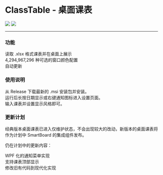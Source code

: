 # ClassTable - 桌面课表
![](https://img.shields.io/badge/设计为-Windows_10-blue.svg?style=for-the-badge)
![](https://img.shields.io/badge/兼容于-Windows_7-birghtgreen.svg?style=for-the-badge)

---

### 功能

读取 .xlsx 格式课表并在桌面上展示  
4,294,967,296 种可选的窗口颜色配置  
自动更新  

### 使用说明

从 Release 下载最新的 .msi 安装包并安装。  
运行后长按日期显示或右键通知图标进入设置页面。  
输入课表并设置显示风格即可。  

### 更新计划

经典版本桌面课表已进入仅维护状态，不会出现较大的改动，新版本的桌面课表将作为计划中 SmartBoard 的集成组件发布。  

仍在计划中的更新内容：  

WPF 化的通知菜单实现  
支持课表顶部显示  
修改旧有代码到现代化实现  
